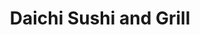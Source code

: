 ---
layout: place
title: "Daichi Sushi and Grill"
permalink: /texas/cedar-park/daichi-sushi-and-grill.html
stateAbbr: TX
stateName: Texas
cityName: Cedar Park
seo:
  name: "Daichi Sushi and Grill"
  type: Restaurant
  links: null
description: "Daichi Sushi and Grill serves delicious sushi in Cedar Park, Texas. Try fresh Japanese dishes for a great dining experience. "
place_id: ChIJSUi3rJotW4YRmBQaChc6vTc
photos:
  - name: >-
      places/ChIJSUi3rJotW4YRmBQaChc6vTc/photos/AeeoHcLI-40OirCdI3_S1zDdm7Cr00gAUwiMwxXcX2e5hiqXNozzqZDUfrCOlylYNr1-pw2NwWDExZvnPIWpXKKf5sSgD8dCYTmqIGBU2fViD-xl1FrsCXde-YArKOHevt4YPbZGKqAJsFOoistkTR3CtTLwOk7uJsiYa-9YeGi1Y5TYCoCj_1waHBuiDC5SIMNjdEbaSe04QV1El37fiblTnx1R19gih5xOTzITNuz44yxkpZ1zn6cGVBTDNd1SHe22zqqL9_6dG_3qqEua5iAXB5-9aN92PiyKyA-nbM_Ojt0CqM-M4tpJRATLcZ2xIS0HC4Ps63pqjN9mbKW6LZ-q_QNWsMlG_WIKSzn5ClrWBye1OBeiYdMaTvzSWlWEi33wFS3u6ygNGz16X4FscW8n0M3ZFJcbG-uS5rNQDqV13dOkvXA
    widthPx: 4628
    heightPx: 2020
    authorAttributions:
      - displayName: L. H.
        uri: https://maps.google.com/maps/contrib/117746377238189558989
        photoUri: >-
          https://lh3.googleusercontent.com/a-/ALV-UjXENJjyHVSfh1ZMbfQbdPYyseBtMlfxB4_94mnUbrWMSR-_2UCj=s100-p-k-no-mo
    flagContentUri: >-
      https://www.google.com/local/imagery/report/?cb_client=maps_api_places.places_api&image_key=!1e10!2sCIHM0ogKEICAgIDWweXZ_AE&hl=en-US
    googleMapsUri: >-
      https://www.google.com/maps/place//data=!3m4!1e2!3m2!1sCIHM0ogKEICAgIDWweXZ_AE!2e10!4m2!3m1!1s0x865b2d9aacb74849:0x37bd3a170a1a1498
  - name: >-
      places/ChIJSUi3rJotW4YRmBQaChc6vTc/photos/AeeoHcL56spioY2Q1DE428eL5Ple1vLcGkuGNMdLCuLKWqs97JjrrBApHaGUOIpDA8SJm-BIYcfNvEeLHwBKCRtpTvGnBp4aNcFcqpq-7I5x92bO4EGjzZvKV2jSYsgjWbANkYY4F1PaOEkougwz6lS2dPnZIDBmgFbL2DL05cf65dQSxnfAD2AUPu2J6J1o2Uk_JEv-E7LuPxxa-RNGH85Hi8n6BbSPRIN39Wy4764ixrvjn3sYGu9YFUPIsSmVJKC6XPF3M6yzrkzE6rg0S7e8iKDBghRqVtdFqgzqHPu17lNIv3j4fRTPO64ODb8gnmt6g3oyuVkZ6FW3xv90q3gxf32kumeMlgJ-NfrcrWExSxemTgvSysTSTgrgIlpWBi8dHC2KufY29iojU4pH2AAyqsw2V2j1oa_nI_D_WItYGeNmPOo
    widthPx: 4000
    heightPx: 1800
    authorAttributions:
      - displayName: Rick De Los Santos
        uri: https://maps.google.com/maps/contrib/117687434635062513690
        photoUri: >-
          https://lh3.googleusercontent.com/a-/ALV-UjXpE2CBfRT4qxKZPCD6Z-xaJypU9MT65-e2bl3SeseaB4WGzNSP=s100-p-k-no-mo
    flagContentUri: >-
      https://www.google.com/local/imagery/report/?cb_client=maps_api_places.places_api&image_key=!1e10!2sCIHM0ogKEICAgIChnfedwwE&hl=en-US
    googleMapsUri: >-
      https://www.google.com/maps/place//data=!3m4!1e2!3m2!1sCIHM0ogKEICAgIChnfedwwE!2e10!4m2!3m1!1s0x865b2d9aacb74849:0x37bd3a170a1a1498
  - name: >-
      places/ChIJSUi3rJotW4YRmBQaChc6vTc/photos/AeeoHcIaLDHmmvn7WW4pMn7619jCpqxBDcrk3-mFtzRmo-paKIh1PZ634D6UHwq3vtRKl6R4oUEOhNNdhgwY98b5Ket_uXYiLCkwakXqRrWgtjPsRioGpPtJpLFeiG5hVWkRDVdxJLniJCBAt8Vqo0p_eVl2UyPYm1C2W0O1bPWSyCSUoR7j_Jt5lFXl57JlSOYRz-m9ikRmusRmxgpfG6kcvNGBTKt6IpzJxKGAMDtjMf6Qok-2y04i-430y4TqL6Sm-ad5dkdLLFEFJpnegLdLBL8Dkrfo0mcdZ9Z4DrU7zVqrQtZVC88gzBARLIrvAQEpM2mR8oXeyJhxbmaSwyFtr62FlrMYHj3DzNwE6958HCtH3e-uxHORsrX9RLe8H9sh1eWoDaflLJLuyDpCJ2_7i--zdsXgb6t-lG91ermuSGAOqohZ
    widthPx: 4032
    heightPx: 2272
    authorAttributions:
      - displayName: Shion B
        uri: https://maps.google.com/maps/contrib/104367266607888121380
        photoUri: >-
          https://lh3.googleusercontent.com/a-/ALV-UjXi__QISfm_rbKbgToLczrp7zwE0hgmwDG8oAvgjj9At_pe_6d82w=s100-p-k-no-mo
    flagContentUri: >-
      https://www.google.com/local/imagery/report/?cb_client=maps_api_places.places_api&image_key=!1e10!2sCIHM0ogKEICAgICr_oy-pwE&hl=en-US
    googleMapsUri: >-
      https://www.google.com/maps/place//data=!3m4!1e2!3m2!1sCIHM0ogKEICAgICr_oy-pwE!2e10!4m2!3m1!1s0x865b2d9aacb74849:0x37bd3a170a1a1498
  - name: >-
      places/ChIJSUi3rJotW4YRmBQaChc6vTc/photos/AeeoHcL-PtJv9qZxa-Cu92sLCD_O7LN4fvfgWnJj17Hq5KYcTv4edDpOOebR9EsfquOhuSbq3XDAkwsZ8K1G37O1HvmBUZqv8fDpCF9w5NdZRqYBRkXXN0GjneP_rQNBktWmcBqJzjA4UVy5zLEL2WSYQHzFfjv96sUc0T0ddpu8MFCisKUtJQiwG3TyU5WsFmIueytpKn9TKphX1LuRU6q3DXG9LH3kiDJOjjrFzQsVFamM7AZzBRz1smVvlmU6w7nvnLjPoDaBEHml7K93YDdI76ZmefM10zaSi5Dy37zMcsAso-W6Zby_ZoVen3tcjQX39mCuTtDdfhYh5YFb0y8guRydXF5pcSgpTfafjqDc_LD7Y2du1kwTLv8u6GbFQpVt7OscKjgHs2eoqIusjidmehM7w5yIOXXX8EKNzxXe74g
    widthPx: 4800
    heightPx: 3600
    authorAttributions:
      - displayName: Liang Zou
        uri: https://maps.google.com/maps/contrib/113395568827064756594
        photoUri: >-
          https://lh3.googleusercontent.com/a/ACg8ocI6NWS5snbcJhnWSf6lAmfbUGw8_2A0K2t-ONO8eRdvkl5T0w=s100-p-k-no-mo
    flagContentUri: >-
      https://www.google.com/local/imagery/report/?cb_client=maps_api_places.places_api&image_key=!1e10!2sCIHM0ogKEICAgID3wOvdKw&hl=en-US
    googleMapsUri: >-
      https://www.google.com/maps/place//data=!3m4!1e2!3m2!1sCIHM0ogKEICAgID3wOvdKw!2e10!4m2!3m1!1s0x865b2d9aacb74849:0x37bd3a170a1a1498
  - name: >-
      places/ChIJSUi3rJotW4YRmBQaChc6vTc/photos/AeeoHcI4k4u4hCF7b4ZXCQQOM2vjlkRxBSkvFeov7aeUKJfF5qHkv17yEQcABsEFi_YbxPTTG3Pr6XBhGXv8577bI2_wGIl3635YNSJkL30qRZgpDCWcp3hkotE3-nnJxhMJXscDmETYqTHq7lpUQ5WQodrYnu4M_9xb197d-fKJ_Dg7aK73QAwDZ18zGxyx82ScC3Bjx9eo3ArF6Nrpb5AE7Aq891rjpWq8cmUAoKOkc4mFx6Xr3Js2USgl0uQnrqlC8354tTROKK3FCK6A8xZgBL76ezJZgqx-AToJQg6r2XyjBDRfnA-cpMzJzjfdQN3nzGhMmSjpxLtl9gQQLjilS5ijvq4_YZK5YXTqH_BfOl1MoeqT8HXwSAmGnxRaYADOVKPwkMSyZrnE-hajJPiqQE8HNnNDuggPqI8LQ6d7CHdXlw
    widthPx: 3072
    heightPx: 4080
    authorAttributions:
      - displayName: Chung Chow
        uri: https://maps.google.com/maps/contrib/107840806809320794716
        photoUri: >-
          https://lh3.googleusercontent.com/a-/ALV-UjW9UyUcnkuWGVfEAhpBDevwya4BOuH93ZjKQOfkDd3NL8Tsf-U=s100-p-k-no-mo
    flagContentUri: >-
      https://www.google.com/local/imagery/report/?cb_client=maps_api_places.places_api&image_key=!1e10!2sCIHM0ogKEICAgICvlqe9bA&hl=en-US
    googleMapsUri: >-
      https://www.google.com/maps/place//data=!3m4!1e2!3m2!1sCIHM0ogKEICAgICvlqe9bA!2e10!4m2!3m1!1s0x865b2d9aacb74849:0x37bd3a170a1a1498
  - name: >-
      places/ChIJSUi3rJotW4YRmBQaChc6vTc/photos/AeeoHcIKAukDkV7wyyJf2vdZo9VxbhqBQl21LIq6OwAVkdYHv9DzTcuO3bLNurzQYSsLHoggYZLTDk3kNTVisrume-alfC5HXoyYBxpzhKir0wri3uuUxoWt3KB3AOsmYXH-HPo3vj7x0IhOoEL9ak-vgBUyOlYrqSwX5pjJ_xd7PTbeFtmXHOmzFw532IEngRN8COi8uIIGkou4EeX7tFgasqanSrV8tOz12FeMrerYSGozgfV61VY2ZauzaMZaBP3r4hfoVwdC_Eo3rspMGcIN-SfDU9bvWVhXmJ3X-uOfvmzValNgWk810hKqV9vPvFLJbU_ghGoxSWYfaxujwuv4kusAXjgmbbIomeag818lZgtkrw2eXIRME5sgyezcAC1hHMVXVKeeujwQ1xemo8blZ_uWLD8oFs_aWvm6fIAUiQU
    widthPx: 4080
    heightPx: 3072
    authorAttributions:
      - displayName: Chung Chow
        uri: https://maps.google.com/maps/contrib/107840806809320794716
        photoUri: >-
          https://lh3.googleusercontent.com/a-/ALV-UjW9UyUcnkuWGVfEAhpBDevwya4BOuH93ZjKQOfkDd3NL8Tsf-U=s100-p-k-no-mo
    flagContentUri: >-
      https://www.google.com/local/imagery/report/?cb_client=maps_api_places.places_api&image_key=!1e10!2sCIHM0ogKEICAgICvlqe9TA&hl=en-US
    googleMapsUri: >-
      https://www.google.com/maps/place//data=!3m4!1e2!3m2!1sCIHM0ogKEICAgICvlqe9TA!2e10!4m2!3m1!1s0x865b2d9aacb74849:0x37bd3a170a1a1498
  - name: >-
      places/ChIJSUi3rJotW4YRmBQaChc6vTc/photos/AeeoHcJNzM-LHiblrohpnOZOCe980p6wLssNzFW2mGbwgNh-YJGQDEQ-2m_YQuyU0KIVp8xr76So5F9fS-ZN3_IsapmZ1rRQWlJOPZ27LUL-GyGxVMDPty5kK7M7qopv1W9VO2EZR1_GksmDVr8ueGihGgc1FRKxZn5shWzlUVC0x5OaEh4ixeE53_quk0cQX6I7o9Z7BoEucRkudW29RlYnAGwVOHx9E2MuEHMXg65zJNkvYp1nAhxZkY6YHqD3kDSYFaFXoofQQto8K2DojIccSnzfklaX5xmvyqL4RGPGHVA9_Op53mNhJWlCe9toMGwpTQEyoJYueSus-2rL4U3P9dnvBk3-4R6XSx3gtcpcMymssbHiDbHgoLb123E4rPP2tWjyQ7e3qYfV1O20PGSKOu2arveqZR8_RfDHzPrNpYqQeg
    widthPx: 4000
    heightPx: 2252
    authorAttributions:
      - displayName: Chao ShihChieh
        uri: https://maps.google.com/maps/contrib/113273955964917633817
        photoUri: >-
          https://lh3.googleusercontent.com/a/ACg8ocLdq2ACaqq3v3gXiXjDj3qtxF1u-APPmIEWFDKMGvnnBumvQw=s100-p-k-no-mo
    flagContentUri: >-
      https://www.google.com/local/imagery/report/?cb_client=maps_api_places.places_api&image_key=!1e10!2sCIHM0ogKEICAgICj7L_pEQ&hl=en-US
    googleMapsUri: >-
      https://www.google.com/maps/place//data=!3m4!1e2!3m2!1sCIHM0ogKEICAgICj7L_pEQ!2e10!4m2!3m1!1s0x865b2d9aacb74849:0x37bd3a170a1a1498
  - name: >-
      places/ChIJSUi3rJotW4YRmBQaChc6vTc/photos/AeeoHcLp-S96VvmqAnJhS2p4ZsZPhJVZqIE5L-2_hsy1HzslrWmHS6ykE3HDxa084Gl9_hZqJPABqqLjOcWqhz956VOPyR2LgNzxgGuHqGmwwXZTPZC2dm7lL-cwOKfnJzskCFUJj7KysdmNiAKy6_ccAFqxrmnY6FVa4f-dHx3VM24wYtq-dxr_HylfiOBQMn03Xp37t03kL0i5G6pJHWxjn99QoWPdEyWAyd6TTSZN2NNRR0nNXrL9puQJlmFaVeRFpqPOUknzGxLOrZ809brz7ZDNU1xNwjhduBbHg-YTCyv6osNVN4aBwfL62ZHah5s2vX-j1tASQH5grhOh5XnqSu3KsXjKo3Czfk0zEMCMzwyDtJNgrNKZAA0_d25Tl--Zsh6ewg353NNoRDx8qwFyUOCzPcsV7GtYHpEyjPQ
    widthPx: 4032
    heightPx: 3024
    authorAttributions:
      - displayName: Jay Meyer
        uri: https://maps.google.com/maps/contrib/115046453972813395069
        photoUri: >-
          https://lh3.googleusercontent.com/a/ACg8ocJ81Nle4oHiZvQNX36WhXfP-CIPdGyAvrjuEHVtW6P45tJrqg=s100-p-k-no-mo
    flagContentUri: >-
      https://www.google.com/local/imagery/report/?cb_client=maps_api_places.places_api&image_key=!1e10!2sCIHM0ogKEICAgMCA3_kQ&hl=en-US
    googleMapsUri: >-
      https://www.google.com/maps/place//data=!3m4!1e2!3m2!1sCIHM0ogKEICAgMCA3_kQ!2e10!4m2!3m1!1s0x865b2d9aacb74849:0x37bd3a170a1a1498
  - name: >-
      places/ChIJSUi3rJotW4YRmBQaChc6vTc/photos/AeeoHcJCuMk9BsIgN0pUFG8hKfA3IBq2OioT7sIyo5aY2gygh0NE__s5N3wGcBGpGdmHDPGeh1v8Bx27uPkRsamOwrwXnNtPbInGVYrZpS1BKn_QBg9-XBTmeEUmWnQs5ot1mtaezKjqnyZ70EnUCbUDA9HXgjkIyXdAU4nDeXZ-xXdqirN6KemkJJEfGy7Plsp5vgKbBtRwBRght51zZgEH5tZN6eFdFZT75tu9sPc7hl8tEl_kdVEtHeMXo7220lNQCzfTPMhJO7rOnOz0zEJciPbU3tdTBvpFlWsRQboA1uIUW2PfB8dUC_vQqlgzXZHSrxlci_lPl4zRD3dZ7ApQ5tcvfNhVWCXU0blpomJIQPLS2PkdtU_dl9gcR5-dOWPt_l0HrosVDM23OCXNvFRMbLXoMFhh8IdSEbzw44jcRMTEN4Dc
    widthPx: 3024
    heightPx: 4032
    authorAttributions:
      - displayName: Bowei Dong
        uri: https://maps.google.com/maps/contrib/104274121483736668842
        photoUri: >-
          https://lh3.googleusercontent.com/a/ACg8ocJRKXwKON5mptQUEZyh4-ckM_35f_Q78r5A_ruT1DgIQvEEDw=s100-p-k-no-mo
    flagContentUri: >-
      https://www.google.com/local/imagery/report/?cb_client=maps_api_places.places_api&image_key=!1e10!2sCIHM0ogKEICAgIDZvvHC_QE&hl=en-US
    googleMapsUri: >-
      https://www.google.com/maps/place//data=!3m4!1e2!3m2!1sCIHM0ogKEICAgIDZvvHC_QE!2e10!4m2!3m1!1s0x865b2d9aacb74849:0x37bd3a170a1a1498
  - name: >-
      places/ChIJSUi3rJotW4YRmBQaChc6vTc/photos/AeeoHcKmH36EbpuN5CJoUbVo23UzITsSqtxWLXQ3Rs2bPSz28xLT_Qn3fJ2qUd4Wbm_gnDgkjBbaRXEaBTwfhDAGscho9WaRmgQUaXEe-oekmjhnIm28RuWE1SHGoroqCGxXhw8dK2Ob6B1LMqv3FjN_rPB6YJdbFaUiJWyqUgcqkoUp2iYotZ2gTk7MMxxpwkvDxA3ePn1ZvYJKWsTdgScZUeASmz1pgb-a54ChgMGaeXgSjIvLgmKC5EoecFnmPT1YmXAPh-0eLGEME3PpLhcD4cenUkqgJGg-rQ3Nkatb5bbHPulrj23dz3LNo3kGZ-jeqDajJNH8JyX_rnNWlIP8ou6APsqtCQDwn94RELgWinz3AexUkll1w-ab-rHShjxEuGyzjtAb_9cL_OW9IMgept-Nr3e683gM_D7y5HhX14F96c1y
    widthPx: 4032
    heightPx: 3024
    authorAttributions:
      - displayName: Jay Meyer
        uri: https://maps.google.com/maps/contrib/115046453972813395069
        photoUri: >-
          https://lh3.googleusercontent.com/a/ACg8ocJ81Nle4oHiZvQNX36WhXfP-CIPdGyAvrjuEHVtW6P45tJrqg=s100-p-k-no-mo
    flagContentUri: >-
      https://www.google.com/local/imagery/report/?cb_client=maps_api_places.places_api&image_key=!1e10!2sCIHM0ogKEICAgMCA3_ng_wE&hl=en-US
    googleMapsUri: >-
      https://www.google.com/maps/place//data=!3m4!1e2!3m2!1sCIHM0ogKEICAgMCA3_ng_wE!2e10!4m2!3m1!1s0x865b2d9aacb74849:0x37bd3a170a1a1498
address: 2051 Cypress Creek Road, Cedar Park, TX 78613, USA
street: 2051 Cypress Creek Road
city: Cedar Park
state: TX
zip: '78613'
country: USA
neighborhood: null
latitude: '30.476317'
longitude: '-97.841098'
accessibility_options:
  wheelchairAccessibleParking: true
  wheelchairAccessibleEntrance: true
  wheelchairAccessibleRestroom: true
  wheelchairAccessibleSeating: true
business_status: OPERATIONAL
name: Daichi Sushi and Grill
google_maps_links:
  directionsUri: >-
    https://www.google.com/maps/dir//''/data=!4m7!4m6!1m1!4e2!1m2!1m1!1s0x865b2d9aacb74849:0x37bd3a170a1a1498!3e0
  placeUri: https://maps.google.com/?cid=4016430313312490648
  writeAReviewUri: >-
    https://www.google.com/maps/place//data=!4m3!3m2!1s0x865b2d9aacb74849:0x37bd3a170a1a1498!12e1
  reviewsUri: >-
    https://www.google.com/maps/place//data=!4m4!3m3!1s0x865b2d9aacb74849:0x37bd3a170a1a1498!9m1!1b1
  photosUri: >-
    https://www.google.com/maps/place//data=!4m3!3m2!1s0x865b2d9aacb74849:0x37bd3a170a1a1498!10e5
primary_type: Japanese Restaurant
opening_hours:
  regular:
    - 'Monday: Closed'
    - 'Tuesday: Closed'
    - 'Wednesday: 12:00 – 8:00 PM'
    - 'Thursday: 12:00 – 8:00 PM'
    - 'Friday: 12:00 – 8:00 PM'
    - 'Saturday: 12:00 – 8:00 PM'
    - 'Sunday: 12:00 – 8:00 PM'
  current:
    - 'Monday: Closed'
    - 'Tuesday: Closed'
    - 'Wednesday: 12:00 – 8:00 PM'
    - 'Thursday: 12:00 – 8:00 PM'
    - 'Friday: 12:00 – 8:00 PM'
    - 'Saturday: 12:00 – 8:00 PM'
    - 'Sunday: 12:00 – 8:00 PM'
secondary_opening_hours:
  regular:
    weekdayDescriptions: null
    type: null
  current:
    weekdayDescriptions: null
    type: null
phone: (512) 249-0338
price_level: null
price_range: $10 &ndash; $20
rating: '4.8'
rating_count: 0
website: null
reviews: null
parking_options: null
payment_options: null
allow_dogs: null
curbside_pickup: null
delivery: null
dine_in: null
good_for_children: null
good_for_groups: null
good_for_sports: null
live_music: null
menu_for_children: null
outdoor_seating: null
reservable: null
restroom: null
serves_beer: null
serves_breakfast: null
serves_brunch: null
serves_cocktails: null
serves_coffee: null
serves_dinner: null
serves_dessert: null
serves_lunch: null
serves_vegetarian_food: null
serves_wine: null
takeout: null
update_category: essentials
summary: null

---